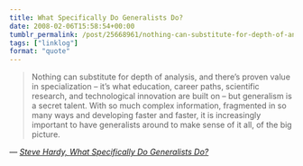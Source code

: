 ```yaml
---
title: What Specifically Do Generalists Do?
date: 2008-02-06T15:58:54+00:00
tumblr_permalink: /post/25668961/nothing-can-substitute-for-depth-of-analysis-and
tags: ["linklog"]
format: "quote"
---
```


> Nothing can substitute for depth of analysis, and there&rsquo;s proven value in specialization – it&rsquo;s what education, career paths, scientific research, and technological innovation are built on – but generalism is a secret talent. With so much complex information, fragmented in so many ways and developing faster and faster, it is increasingly important to have generalists around to make sense of it all, of the big picture.

— <cite>[ Steve Hardy, _What Specifically Do Generalists Do?_](http://creativegeneralist.com/2008/02/what-specifically-do-generalists-do/)</cite>
